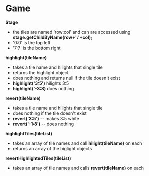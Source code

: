 # Game

**Stage**
  - the tiles are named 'row:col' and can are accessed using **stage.getChildByName(row+':'+col);**
  - '0:0' is the top left
  - '7:7' is the bottom right

**highlight(tileName)**
 - takes a tile name and hilights that single tile
 - returns the highlight object
 - does nothing and returns null if the tile doesn't exist
 - **highlight('3:5')** hilights 3:5
 - **highlight('-3:8)** does nothing

**revert(tileName)**
 - takes a tile name and hilights that single tile
 - does nothing if the tile doesn't exist
 - **revert('3:5')** -- makes 3:5 white
 - **revert('-1:8')** -- does nothing
  
 **highlightTiles(tileList)**
  - takes an array of tile names and call **hilight(tileName)** on each
  - returns an array of the higlight objects
 
 **revertHighlightedTiles(tileList)** 
  - takes an array of tile names and calls **revert(tileName)** on each
